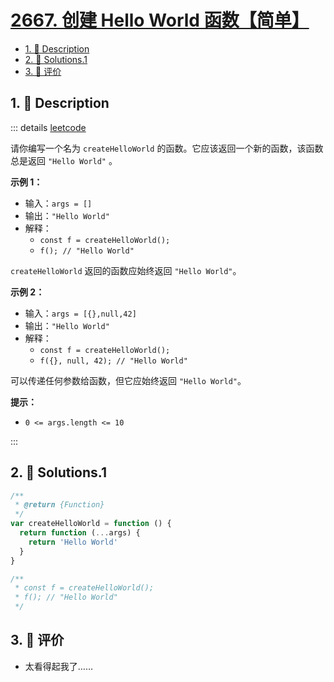 # [2667. 创建 Hello World 函数【简单】](https://github.com/tnotesjs/TNotes.leetcode/tree/main/notes/2667.%20%E5%88%9B%E5%BB%BA%20Hello%20World%20%E5%87%BD%E6%95%B0%E3%80%90%E7%AE%80%E5%8D%95%E3%80%91)

<!-- region:toc -->

- [1. 📝 Description](#1--description)
- [2. 🎯 Solutions.1](#2--solutions1)
- [3. 🫧 评价](#3--评价)

<!-- endregion:toc -->

## 1. 📝 Description

::: details [leetcode](https://leetcode.cn/problems/create-hello-world-function)

请你编写一个名为 `createHelloWorld` 的函数。它应该返回一个新的函数，该函数总是返回 `"Hello World"` 。

**示例 1：**

- 输入：`args = []`
- 输出：`"Hello World"`
- 解释：
  - `const f = createHelloWorld();`
  - `f(); // "Hello World"`

`createHelloWorld` 返回的函数应始终返回 `"Hello World"`。

**示例 2：**

- 输入：`args = [{},null,42]`
- 输出：`"Hello World"`
- 解释：
  - `const f = createHelloWorld();`
  - `f({}, null, 42); // "Hello World"`

可以传递任何参数给函数，但它应始终返回 `"Hello World"`。

**提示：**

- `0 <= args.length <= 10`

:::

## 2. 🎯 Solutions.1

```javascript
/**
 * @return {Function}
 */
var createHelloWorld = function () {
  return function (...args) {
    return 'Hello World'
  }
}

/**
 * const f = createHelloWorld();
 * f(); // "Hello World"
 */
```

## 3. 🫧 评价

- 太看得起我了……
